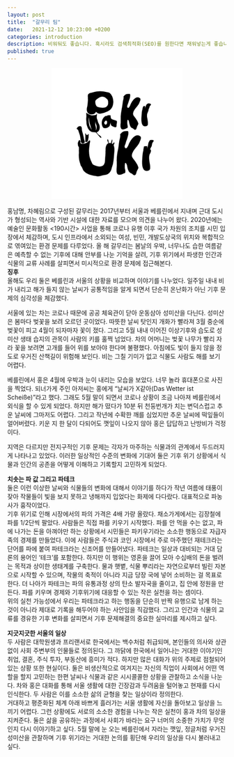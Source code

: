 ```yaml
---
layout: post
title:  "갈무리 팀"
date:   2021-12-12 10:23:00 +0200
categories: introduction
description: 비워둬도 좋습니다. 혹시라도 검색최적화(SEO)를 원한다면 채워넣는게 좋습니다.
published: true
---
```



 <p align="center">
  <img src="/asset/images/pakiuki_logo.png" width="300px" />
</p>



홍남명, 차혜림으로 구성된 갈무리는 2017년부터 서울과 베를린에서 지내며 근대 도시가 형성되는 역사와 기반 시설에 대한 자료를 모으며 의견을 나누어 왔다. 2020년에는 예술인 문화활동 <190시간> 사업을 통해 코로나 유행 이후 국가 차원의 조치를 시민 입장에서 체감하며, 도시 인프라에서 소외되는 여성, 빈민, 개발도상국의 위치와 복합적으로 엮여있는 환경 문제를 다루었다. 올 해 갈무리는 봄날의 우박, 너무나도 습한 여름같은 예측할 수 없는 기후에 대해 안부를 나눈 기억을 살려, 기후 위기에서 파생한 인간과 식물의 교류 사례를 살피면서 미시적으로 환경 문제에 접근해본다.   
**징후**  
올해도 우리 둘은 베를린과 서울의 상황을 비교하며 이야기를 나누었다. 일주일 내내 비가 내리고 해가 들지 않는 날씨가 공통적임을 알게 되면서 단순히 온난화가 아닌 기후 문제의 심각성을 체감했다.  
 
서울에 있는 차는 코로나 때문에 공공 체육관이 닫아 운동삼아 성미산을 다닌다. 성미산은 봄마다 벚꽃을 보려 오르던 곳이었다. 따뜻한 날씨 탓인지 개화가 빨라져 3월 중순에 벚꽃이 피고 4월이 되자마자 꽃이 졌다. 그리고 5월 내내 이어진 이상기후와 습도로 성미산 생태 습지의 관목이 사람의 키를 훌쩍 넘었다. 차의 어머니는 벚꽃 나무가 빨리 자라 꽃을 보려면 고개를 들어 위를 보아야 한다며 불평했다. 아침에도 빛이 들지 않을 정도로 우거진 산책길이 위험해 보인다. 비는 그칠 기미가 없고 식물도 사람도 해를 보기 어렵다.  
 
베를린에서 홍은 4월에 우박과 눈이 내리는 모습을 보았다. 너무 놀라 휴대폰으로 사진을 찍었다. 되너가게 주인 아저씨는 홍에게 “날씨가 X같아(Das Wetter ist Scheiße)”라고 했다. 그래도 5월 말이 되면서 코로나 상황이 조금 나아져 베를린에서 외식을 할 수 있게 되었다. 하지만 해가 떴다가 10분 뒤 천둥번개가 치는 변덕스럽고 추운 날씨에 그마저도 어렵다. 그리고 작년에 수확한 깨를 심었지만 추운 날씨에 떡잎들이 얼어버렸다. 키운 지 한 달이 다되어도 깻잎이 나오지 않아 홍은 답답하고 난방비가 걱정이다.  
 
지역은 다르지만 전지구적인 기후 문제는 각자가 마주하는 식물과의 관계에서 두드러지게 나타나고 있었다. 이러한 일상적인 수준의 변화에 기대어 둘은 기후 위기 상황에서 식물과 인간의 공존을 어떻게 이해하고 기록할지 고민하게 되었다.  
   
**치솟는 파 값 그리고 파테크**  
둘은 이런 이상한 날씨와 식물들의 변화에 대해서 이야기를 하다가 작년 여름에 태풍이 잦아 작물들이 빛을 보지 못하고 냉해까지 입었다는 화제에 다다랐다. 대표적으로 파농사가 흉작이었다.  
기후 위기로 인해 시장에서의 파의 가격은 4배 가량 올랐다. 채소가게에서는 김장철에 파를 1/2단씩 팔았다. 사람들은 직접 파를 키우기 시작했다. 파를 안 먹을 수는 없고, 파에 나가는 돈을 아껴야만 하는 상황에서 시민들은 파키우기라는 소소한 행동으로 자급자족의 경제를 만들었다.
이에 사람들은 주식과 코인 시장에서 주로 마주했던 재테크라는 단어를 파에 붙여 파테크라는 신조어를 만들어냈다. 파테크는 일상과 대비되는 거대 담론의 용어인 ‘테크’를 포함한다. 하지만 이 행위는 영혼을 끌어 모아 수십배의 돈을 벌려는 목적과 상이한 생태계를 구축한다. 물과 햇볕, 식물 뿌리라는 자연으로부터 빌린 자본으로 시작할 수 있으며, 작물의 축적이 아니라 지금 당장 국에 넣어 소비하는 걸 목표로 한다. 더 나아가 파테크는 파의 유통과정 상의 탄소 발자국을 줄이고, 집 안에 정원을 만든다. 파를 키우며 경제와 기후위기에 대응할 수 있는 작은 실천을 하는 셈이다.  
위의 실천 가능성에서 우리는 파테크라고 하는 행동을 단순히 반짝 유행으로 남게 하는 것이 아니라 제대로 기록을 해두어야 하는 사안임을 직감했다. 그리고 인간과 식물의 교류를 경유한 기후 변화를 살피면서 기후 문제해결의 중요한 실마리를 제시하고 싶다.  
   
**지긋지긋한 서울의 일상**  
두 사람은 대학원생과 프리랜서로 한국에서는 백수처럼 취급되며, 본인들의 의사와 상관없이 사회 주변부의 인물들로 정의된다. 그 까닭에 한국에서 일어나는 거대한 이야기인 취업, 결혼, 주식 투자, 부동산에 흥미가 적다. 하지만 많은 대화가 위의 주제로 점철되어있는 상황 또한 현실이다. 둘은 비생산적으로 여겨지는 자신의 직업이 사회에서 어떤 역할을 할지 고민하는 한편 날씨나 식물과 같은 시시콜콜한 상황을 관찰하고 소식을 나눈다. 차와 홍은 대화를 통해 서울 생활에 대한 긴장감과 두려움을 털어놓고 현재를 다시 인식한다. 두 사람은 이를 소소한 삶의 균형을 찾는 일상이라 정의한다.  
거대하고 평준화된 체계 아래 바쁘게 흘러가는 서울 생활에 자신을 돌아보고 일상을 느끼기 어렵다. 그런 상황에도 서로의 소소한 경험을 나누는 작은 실천이 홍과 차의 일상을 지켜준다. 둘은 삶을 공유하는 과정에서 사회가 바라는 요구 너머의 소중한 가치가 무엇인지 다시 이야기하고 싶다. 5월 말에 눈 오는 베를린에서 자라는 깻잎, 정글처럼 우거진 성미산을 관찰하며 기후 위기라는 거대한 논의를 횡단해 우리의 일상을 다시 불러내고 싶다.  
